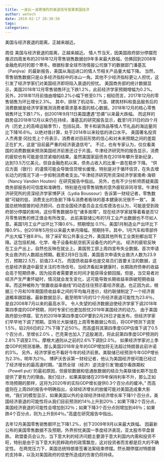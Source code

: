 ```yaml
---
title: 一波比一波更强烈的衰退信号笼罩美国经济
author: wetech
date: 2019-02-17 20:30:58
tags: 
categories: 
---
```

美国与经济衰退的距离，正越来越近。
<!-- more -->
周佳
美国与经济衰退的距离，正越来越近。
情人节当天，因美国政府部分停摆而推迟四周发布的2018年12月零售销售数据创9年多来最大跌幅，仿佛回到2008年金融危机时的那个寒冬。根据标普全球市场情报公司旗下的数据部门潘基瓦（Panjiva）的最新报告，美国从海运进口的情人节相关产品量大幅下降。
当然，零售销售数据只是众多经济指标中的冰山一角。其他不少经济指标更让人担忧，这引发了经济学家们对美国经济即将陷入衰退的担忧。
美国商务部的统计数据显示，美国2018年12月零售销售环比下跌1.2%，此前经济学家预期增幅为0.2%。另外，2018年11月前值由增幅0.2%小幅下修至0.1%；相较而言，2017年12月的零售销售为环比增长2.3%。
其中，排除了机动车、汽油、建筑材料和食品服务后的消费数据是经济学家推测消费者需求基本面的核心数据。2018年12月的核心零售销售环比下跌1.7%，创2001年9月11日美国遭遇“恐袭”以来最大跌幅。
而这样的趋势自2018年12月以来仍在持续，潘基瓦的研究报告显示，截至1月31日的四个月内（历史上的高峰运输季节），包括玩具、贺卡和装饰品等情人节礼品的海运量同比下降16.6％。以绝对值计算，处于2014年以来较低的进口水平。
美国著名投资人杰弗里·冈拉克上个月表示，消费者对目前形势的信心和对未来预期之间的差距正在扩大，这是“目前最严重的经济衰退信号”。
不过，也有专家认为，仅仅看美国的消费数据来预测美国经济前景还过于片面。牛津经济研究所的报告显示，消费的疲软也有可能是信贷紧缩的结果。虽然美国家庭债务在2018年攀升至新纪录，达到13.5万亿美元，但自金融危机以来，债务占收入的比重一直在稳步下降。
“供应方面（银行）的谨慎可能会导致信贷增长缓慢，特别是对于循环信贷，在失去增长动力的情况下进一步抑制消费者支出。”牛津经济研究所资深经济学家南希·海顿（Nancy Vanden Houten）在研究报告中指出。
另外，也有不少分析师质疑美国商务部报告的可信度和准确性，特别是在线零售销售的意外疲软非同寻常。牛津经济研究所的资深经济学家博萨沃（Lydia Boussour）告诉第一财经记者，零售数据“可疑的低，消费支出的急剧下降与消费者板块的基本健康状况很不一致”。 美国总统特朗普的经济顾问、白宫全国经济委员会主任库德洛也认为，可能是受到政府部分停摆的影响，这份零售数据存在“诸多故障”。现在经济学家就等着看是否12月零售销售的修正值会有所改变。
此前美联储公布的1月工业产出数据也不尽如人意。美国1月工业产出环比下降0.6%，预期增加 0.1%。美国1月制造业产出环比下降0.9%，创2018年5月份以来最大单月降幅，预期持平。其中，1月汽车和零部件产出大幅下挫8.8％。除了采矿和公共事业之外，美国其他所有工业类别都出现下降。这包括机械、化学、电子设备和航空航天设备在内的产出。
经济的疲软反映在工业产出上，自然也反映在就业上。美国劳工部上周四宣布失业数据。首次申请失业救济的人数超出预期。截至2月9日当周，美国首次申请失业救济人数为23.9万，预期22.5万，前值23.4万。
而国债收益率也是交易员们首要关注的数据，这也是经济衰退中最受关注的市场信号。当经济看起来健康时，长期政府债券的收益会高于短期债券，因为投资者需要更长时间才能获得全额回报。但是，当交易者对经济产生严重怀疑时，情况就会发生变化，这可能导致长期收益率跌破短期收益率。而这种被称为“倒置收益率曲线”的动态往往预示着经济衰退。也正因为此，根据三个月和10年期国债收益率之间的平均每月差价，纽约联储制定了一个经济衰退概率跟踪器。最新数据显示，截至明年1月的12个月经济衰退可能性为23.6％，是自2008年7月以来的最高水平。
令人失望的经济数据迫使经济学家下调2018年第四季度的GDP预期，同时专家们也更加担忧2019年美国经济的动力。
由于美国政府部分停摆，官方的2018年第四季度GDP要到2月28日才能发布，但经济学家们早早地下调了预期。亚特兰大联储在上周零售数据公布后，将GDP预测下调至1.5%，较2月6日的2.7%下降了近50%。而高盛将其第四季度GDP估值下调了0.5个百分点，至增长2.0% 。巴克莱也加入了这股潮流，将此前第四季度GDP预测的2.8%下调至2.1%。摩根大通则从之前的2.6%下调到2.0%。
如果经济学家对上季度GDP的预测准确，那么美国2018年全年的GDP增加将无法超过特朗普此前许诺的3%。
另外，经济学家也不看好今年的经济前景。美联储已经预测今年GDP增长为2.3％，明年为2％。
博萨沃告诉第一财经记者，他认为美国经济很可能已经过了经济增长的最高速时期。“虽然全球（经济）逆流是引发‘鲍威尔看跌期权（Powell put）’的最初原因，但疲软数据和低通胀数据的结合为美联储长期不加息提供了更有力的理由。我们估计，如果美联储在2019年保持利率不升，那么正如市场预期的那样，这将为2020年的实际GDP增长提供0.3个百分点的缓冲。”
而高盛则在上周四的报告中明确指出，全球经济增长的放缓可能对美国造成重大影响，“我们的模型显示，如果美国以外的全球经济体经济增长率下降1个百分点，美国经济衰退的可能性将从我们目前预测的14％上升到20％；如果下降2个百分点，美国经济衰退的可能性会增加到32％；如果下降3个百分点则增加到46％；如果跌4个百分点，则为上升到64％。”高盛在研究报告中指出。
 
 
去年12月美国零售销售额环比下降1.2%，创下2009年9月以来最大跌幅。
因最新公布的美国零售数据不及预期，外界担忧美国一季度经济表现，亚太股市早盘普跌。
欧盟委员会认为，当下意大利的经济问题主要源于意大利国内内需和投资不旺，特别是由于当下意大利民粹政府的政策飘忽，这对投资者而言都是巨大的不确定性。
在两党压力下，美国总统特朗普签署法案结束停摆。然长期停摆对特朗普的支持率，以及对美国政府的信誉所造成的伤害仍将持续。
